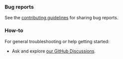 ### Bug reports

See the [contributing guidelines](CONTRIBUTING.md) for sharing bug reports.

### How-to

For general troubleshooting or help getting started:

- Ask and explore [our GitHub Discussions](https://github.com/cuesync/cuesync.github.io/discussions).
